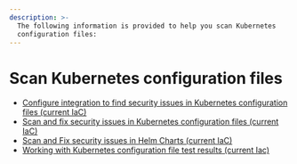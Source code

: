 ```yaml
---
description: >-
  The following information is provided to help you scan Kubernetes
  configuration files:
---
```


# Scan Kubernetes configuration files

* [Configure integration to find security issues in Kubernetes configuration files (current IaC)](configure-integration-to-find-security-issues-in-kubernetes-configuration-files-current-iac.md)
* [Scan and fix security issues in Kubernetes configuration files (current IaC)](scan-and-fix-security-issues-in-kubernetes-configuration-files-current-iac.md)
* [Scan and Fix security issues in Helm Charts (current IaC)](scan-and-fix-security-issues-in-helm-charts-current-iac.md)
* [Working with Kubernetes configuration file test results (current Iac)](working-with-kubernetes-configuration-file-test-results-current-iac.md)
